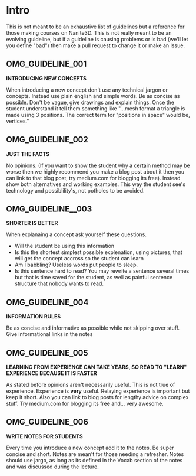 # Intro
This is not meant to be an exhaustive list of guidelines but a reference for those making courses on Nanite3D. This is not really meant to be an evolving guideline, but if a guideline is causing problems or is bad (we'll let you define "bad") then make a pull request to change it or make an Issue.


## OMG_GUIDELINE_001
**INTRODUCING NEW CONCEPTS**

When introducing a new concept don't use any technical jargon or concepts. Instead use plain english and simple words. Be as concise as possible. Don't be vague, give drawings and explain things. Once the student understand it tell them something like
"...mesh format a triangle is made using 3 positions. The correct term for "positions in space" would be, vertices."


## OMG_GUIDELINE_002
**JUST THE FACTS**

No opinions. (If you want to show the student why a certain method may be worse then we highly recommend you make a blog post about it then you can link to that blog post, try medium.com for blogging its free). Instead show both alternatives and working examples. This way the student see's technology and possiblility's, not potholes to be avoided.


## OMG_GUIDELINE__003
**SHORTER IS BETTER**

When explanaing a concept ask yourself these questions.
 - Will the student be using this information
 - Is this the shortest simplest possible explenation, using pictures, that will get the concept accross so the student can learn
 - Am I babbling? Useless words put people to sleep.
 - Is this sentence hard to read?
 You may rewrite a sentence several times but that is time saved for the student, as well as painful sentence structure that nobody wants to read.


## OMG_GUIDELINE_004
**INFORMATION RULES**

Be as concise and informative as possible while not skipping over stuff. Give informational links in the notes


## OMG_GUIDELINE_005
**LEARNING FROM EXPERIENCE CAN TAKE YEARS, SO READ TO "LEARN" EXPERIENCE BECAUSE IT IS FASTER**

As stated before opinions aren't necessarily useful. This is not true of experience. Experience is **very** useful. Relaying experience is important but keep it short. Also you can link to blog posts for lengthy advice on complex stuff. Try medium.com for blogging its free and... very awesome.


## OMG_GUIDELINE_006
**WRITE NOTES FOR STUDENTS**

Every time you introduce a new concept add it to the notes. Be super concise and short. Notes are mean't for those needing a refresher. Notes should use jargo, as long as its defined in the Vocab section of the notes and was discussed during the lecture.